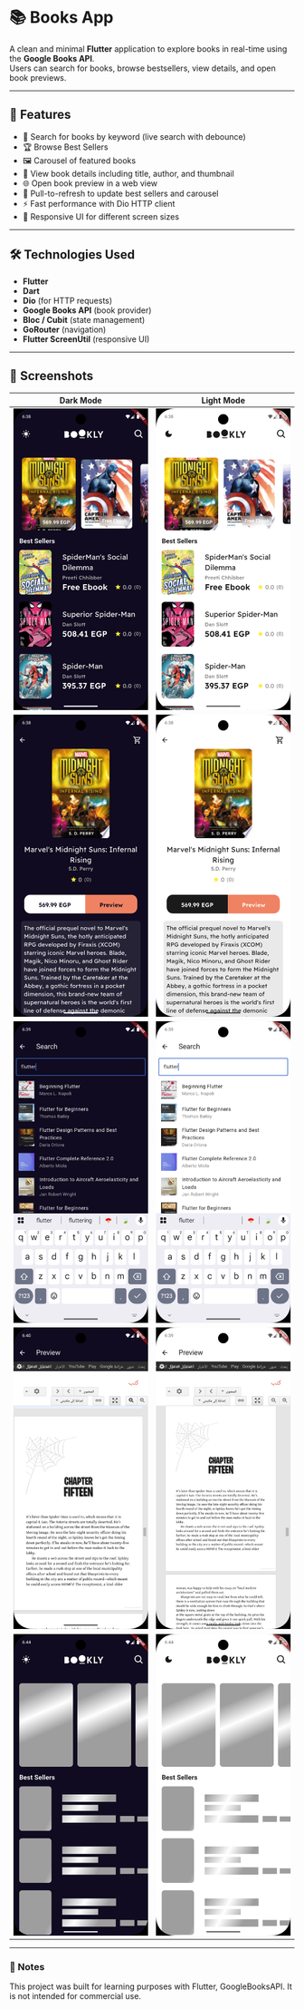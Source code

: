 # 📚 Books App

A clean and minimal **Flutter** application to explore books in real-time using the **Google Books API**.  
Users can search for books, browse bestsellers, view details, and open book previews.  

---

## 🚀 Features
- 🔎 Search for books by keyword (live search with debounce)  
- 🏆 Browse Best Sellers  
- 🖼️ Carousel of featured books  
- 📖 View book details including title, author, and thumbnail  
- 🌐 Open book preview in a web view  
- 🔄 Pull-to-refresh to update best sellers and carousel  
- ⚡ Fast performance with Dio HTTP client  
- 📱 Responsive UI for different screen sizes  

---

## 🛠️ Technologies Used
- **Flutter**  
- **Dart**  
- **Dio** (for HTTP requests)  
- **Google Books API** (book provider)  
- **Bloc / Cubit** (state management)  
- **GoRouter** (navigation)  
- **Flutter ScreenUtil** (responsive UI)  

---

## 📸 Screenshots

| Dark Mode | Light Mode |
|-----------|------------|
| <img src="assets/screenshots/homeD.png" width="250"/> | <img src="assets/screenshots/homeL.png" width="250"/> |
| <img src="assets/screenshots/detailsD.png" width="250"/> | <img src="assets/screenshots/detailsL.png" width="250"/> |
| <img src="assets/screenshots/searchD.png" width="250"/> | <img src="assets/screenshots/searchL.png" width="250"/> |
| <img src="assets/screenshots/previewD.png" width="250"/> | <img src="assets/screenshots/previewL.png" width="250"/> |
| <img src="assets/screenshots/shimmerD.png" width="250"/> | <img src="assets/screenshots/shimmerL.png" width="250"/> |


---

### 📌 Notes
This project was built for learning purposes with Flutter, GoogleBooksAPI. It is not intended for commercial use.